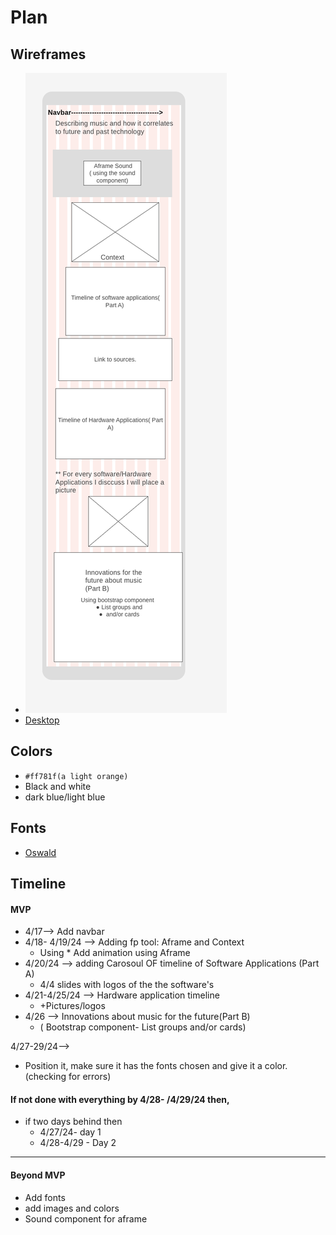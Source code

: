 # Plan

## Wireframes
* ![Mobile](Mobilefirst.png)
* [Desktop](https://wireframe.cc/nRjmyh)

## Colors
* `#ff781f(a light orange)`
* Black and white
* dark blue/light blue

## Fonts
* [Oswald](https://fonts.google.com/specimen/Oswald)

## Timeline

#### MVP

* 4/17--> Add navbar
* 4/18- 4/19/24 -->  Adding fp tool: Aframe and  Context
    * Using * Add animation using Aframe
* 4/20/24 --> adding  Carosoul OF timeline of Software Applications (Part A)
    * 4/4 slides with logos of the the software's
* 4/21-4/25/24 --> Hardware application timeline
    * +Pictures/logos
* 4/26 -->  Innovations about music for the future(Part B)
    * ( Bootstrap component- List groups and/or cards)

4/27-29/24-->
* Position it, make sure it has the fonts chosen and give it a color. (checking for errors)
#### If not done with everything by 4/28- /4/29/24 then,
* if two  days behind then
    * 4/27/24-  day 1
    * 4/28-4/29 - Day 2


---

#### Beyond MVP

*  Add fonts
* add images and colors
* Sound component for aframe
